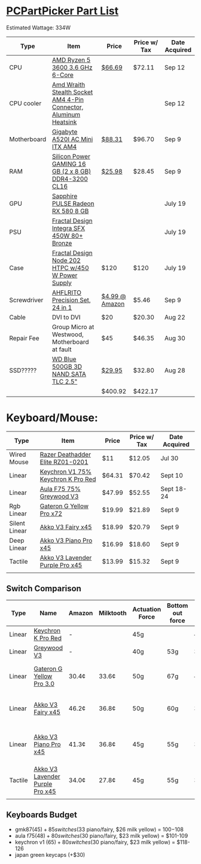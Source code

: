 # [PCPartPicker Part List](https://pcpartpicker.com/list/9HWVJy)
Estimated Wattage: 334W

| Type        | Item                                                                                                                                                                                     | Price                                                                                                       | Price w/ Tax | Date Acquired |
| ----------- | ---------------------------------------------------------------------------------------------------------------------------------------------------------------------------------------- | ----------------------------------------------------------------------------------------------------------- | ------------ | ------------- |
| CPU         | [AMD Ryzen 5 3600 3.6 GHz 6-Core](https://pcpartpicker.com/product/9nm323/amd-ryzen-5-3600-36-thz-6-core-processor-100-100000031box)                                                     | [$66.69](https://www.ebay.com/itm/395619960557)                                                             | $72.11       | Sep 12        |
| CPU cooler  | [Amd Wraith Stealth Socket AM4 4-Pin Connector, Aluminum Heatsink](https://pcpartpicker.com/product/ht2bt6/placeholder-)                                                                 |                                                                                                             |              | Sep 12        |
| Motherboard | [Gigabyte A520I AC Mini ITX AM4](https://pcpartpicker.com/product/s6tKHx/gigabyte-a520i-ac-mini-itx-am4-motherboard-a520i-ac)                                                            | [$88.31](https://www.amazon.com/gp/product/B08F7BHDLY/ref=ppx_od_dt_b_asin_title_s00?ie=UTF8&psc=1)         | $96.70       | Sep 9         |
| RAM         | [Silicon Power GAMING 16 GB (2 x 8 GB) DDR4-3200 CL16](https://pcpartpicker.com/product/P4FKHx/silicon-power-sp016gxlzu320bdaj5-16-gb-2-x-8-gb-ddr4-3200-cl16-memory-sp016gxlzu320bdaj5) | [$25.98](https://www.ebay.com/itm/256625508026)                                                             | $28.45       | Sep 9         |
| GPU         | [Sapphire PULSE Radeon RX 580 8 GB](https://pcpartpicker.com/product/y2DzK8/sapphire-radeon-rx-580-8gb-pulse-video-card-11265-05)                                                        |                                                                                                             |              | July 19       |
| PSU         | [Fractal Design Integra SFX 450W 80+ Bronze](https://pcpartpicker.com/product/sFfmP6/fractal-design-power-supply-fdpsuin3b450w)                                                          |                                                                                                             |              | July 19       |
| Case        | [Fractal Design Node 202 HTPC w/450 W Power Supply](https://pcpartpicker.com/product/XbKhP6/fractal-design-case-fdmcanode202aaus)                                                        | $120                                                                                                        | $120         | July 19       |
| Screwdriver | [AHFLRITO Precision Set, 24 in 1](https://www.amazon.com/gp/product/B0CRDP4ZGR/ref=ppx_od_dt_b_asin_title_s00?ie=UTF8&psc=1)                                                             | [$4.99 @ Amazon](https://www.amazon.com/gp/product/B0CRDP4ZGR/ref=ppx_od_dt_b_asin_title_s00?ie=UTF8&psc=1) | $5.46        | Sep 9         |
| Cable       | DVI to DVI                                                                                                                                                                               | $20                                                                                                         | $20.30       | Aug 22        |
| Repair Fee  | Group Micro at Westwood, Motherboard at fault                                                                                                                                            | $45                                                                                                         | $46.35       | Aug 30        |
| SSD?????    | [WD Blue 500GB 3D NAND SATA TLC 2.5"](https://pcpartpicker.com/product/LRkj4D/western-digital-blue-500gb-25-solid-state-drive-wds500g2b0a)                                               | [$29.95](https://www.ebay.com/itm/335533735046)                                                             | $32.80       | Aug 28        |
|             |                                                                                                                                                                                          | $400.92                                                                                                     | $422.17      |               |
# Keyboard/Mouse:

| Type          | Item                                                                                                                             | Price  | Price w/ Tax | Date Acquired |
| ------------- | -------------------------------------------------------------------------------------------------------------------------------- | ------ | ------------ | ------------- |
| Wired Mouse   | [Razer Deathadder Elite RZ01-0201](https://www.ebay.com/itm/305685843033)                                                        | $11    | $12.05       | Jul 30        |
| Linear        | [Keychron V1 75% Keychron K Pro Red](https://www.amazon.com/dp/B09NLW62PN?ref=ppx_yo2ov_dt_b_fed_asin_title)                     | $64.31 | $70.42       | Sept 10       |
| Linear        | [Aula F75 75% Greywood V3](https://www.amazon.com/gp/product/B0CNVMCQ7Q/ref=ppx_yo_dt_b_asin_title_o02_s00?ie=UTF8&psc=1)        | $47.99 | $52.55       | Sept 18-24    |
| Rgb Linear    | [Gateron G Yellow Pro x72](https://www.amazon.com/gp/product/B0C7TL9W4X/ref=ppx_yo_dt_b_asin_title_o02_s00?ie=UTF8&psc=1)        | $19.99 | $21.89       | Sept 9        |
| Silent Linear | [Akko V3 Fairy x45](https://www.amazon.com/gp/product/B0CJY6RV2V/ref=ppx_yo_dt_b_asin_title_o02_s00?ie=UTF8&psc=1)               | $18.99 | $20.79       | Sept 9        |
| Deep Linear   | [Akko V3 Piano Pro x45](https://www.amazon.com/gp/product/B0CG5HQGK6/ref=ppx_yo_dt_b_asin_title_o02_s00?ie=UTF8&psc=1)           | $16.99 | $18.60       | Sept 9        |
| Tactile       | [Akko V3 Lavender Purple Pro x45](https://www.amazon.com/gp/product/B0CBTLK5Z5/ref=ppx_yo_dt_b_asin_title_o02_s00?ie=UTF8&psc=1) | $13.99 | $15.32       | Sept 9        |
|               |                                                                                                                                  |        |              |               |

## Switch Comparison
| Type    | Name                                                                                           | Amazon | Milktooth | Actuation Force | Bottom out force | Total Travel | Descriptors                                               |
| ------- | ---------------------------------------------------------------------------------------------- | ------ | --------- | --------------- | ---------------- | ------------ | --------------------------------------------------------- |
| Linear  | [Keychron K Pro Red](https://www.keychron.com/products/keychron-k-pro-switch)                  | -      |           | 45g             |                  | 4mm          | Quiet, Office/gaming                                      |
| Linear  | [Greywood V3](https://epomaker.com/products/leobog-graywood-v3-switch-set)                     | -      |           | 40g             | 53g              | 3.6mm        |                                                           |
| Linear  | [Gateron G Yellow Pro 3.0](https://milktooth.com/products/switches/g-pro-3-yellow)             | 30.4¢  | 33.6¢     | 50g             | 67g              | 4mm          | high-pitched, **creamy**, resonant, polished              |
| Linear  | [Akko V3 Fairy x45](https://milktooth.com/products/switches/fairy)                             | 46.2¢  | 36.8¢     | 50g             | 60g              | 3.3mm        | **muted**, polished, mild, neutral, subtle                |
| Linear  | [Akko V3 Piano Pro x45](https://milktooth.com/products/switches/piano-pro)                     | 41.3¢  | 36.8¢     | 45g             | 55g              | 3.5mm        | **clacky**, creamy, **resonant**, silky, bouncy, polished |
| Tactile | [Akko V3 Lavender Purple Pro x45](https://milktooth.com/products/switches/lavender-purple-pro) | 34.0¢  | 27.8¢     | 45g             | 55g              | 3.8mm        | accented, **snappy**, bouncy, polished                    |
|         |                                                                                                |        |           |                 |                  |              |                                                           |
## Keyboards Budget
- gmk87($45) + 85 switches ($33 piano/fairy, $26 milk yellow) = $100-$108
- aula f75($48) + 80 switches ($30 piano/fairy, $23 milk yellow) = $101-109
- keychron v1 ($65) + 80 switches ($30 piano/fairy, $23 milk yellow) = $118-126
- japan green keycaps (+$30)                         